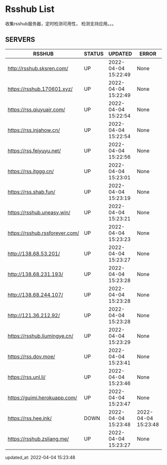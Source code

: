 # Rsshub List

收集rsshub服务器，定时检测可用性， 检测支持应用。。。


## SERVERS

|  RSSHUB   | STATUS  | UPDATED  | ERROR  | TWITTER |  
|  ----  | ----  | ----  | ----  | ---- |  
| http://rsshub.sksren.com/ | UP | 2022-04-04 15:22:49 | None |OK|  
| https://rsshub.170601.xyz/ | UP | 2022-04-04 15:22:49 | None ||  
| https://rss.qiuyuair.com/ | UP | 2022-04-04 15:22:54 | None ||  
| https://rss.injahow.cn/ | UP | 2022-04-04 15:22:54 | None ||  
| https://rss.feiyuyu.net/ | UP | 2022-04-04 15:22:56 | None ||  
| https://rss.itggg.cn/ | UP | 2022-04-04 15:23:01 | None ||  
| https://rss.shab.fun/ | UP | 2022-04-04 15:23:19 | None |OK|  
| https://rsshub.uneasy.win/ | UP | 2022-04-04 15:23:21 | None |OK|  
| https://rsshub.rssforever.com/ | UP | 2022-04-04 15:23:23 | None |OK|  
| http://138.68.53.201/ | UP | 2022-04-04 15:23:27 | None ||  
| http://138.68.231.193/ | UP | 2022-04-04 15:23:28 | None ||  
| http://138.68.244.107/ | UP | 2022-04-04 15:23:28 | None ||  
| http://121.36.212.92/ | UP | 2022-04-04 15:23:28 | None ||  
| https://rsshub.liumingye.cn/ | UP | 2022-04-04 15:23:29 | None ||  
| https://rss.dov.moe/ | UP | 2022-04-04 15:23:41 | None ||  
| https://rss.unl.li/ | UP | 2022-04-04 15:23:46 | None ||  
| https://guimi.herokuapp.com/ | UP | 2022-04-04 15:23:47 | None ||  
| https://rss.hee.ink/ | DOWN | 2022-04-04 15:23:48 | 2022-04-04 15:23:48 |  
| https://rsshub.zsliang.me/ | UP | 2022-04-04 15:23:27 | None |OK|  
  

updated_at: 2022-04-04 15:23:48  
